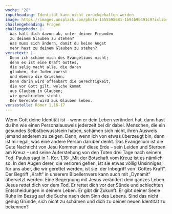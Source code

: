 ```yaml
---
woche: "28"
inputheading: Identität kann nicht zurückgehalten werden
image: https://images.unsplash.com/photo-1555598681-1b94b9b491c9?ixlib=rb-1.2.1&ixid=eyJhcHBfaWQiOjEyMDd9&auto=format&fit=crop&w=675&q=80
challengeheading: Fragen
challengebody: |-
  Was hält dich davon ab, unter deinen Freunden
  zu deinem Glauben zu stehen?
  Was muss sich ändern, damit du keine Angst
  mehr hast zu deinem Glauben zu stehen?
versetext: |-
  Denn ich schäme mich des Evangeliums nicht;
  denn es ist eine Kraft Gottes,
  die selig macht alle, die daran
  glauben, die Juden zuerst
  und ebenso die Griechen.
  Denn darin wird offenbart die Gerechtigkeit,
  die vor Gott gilt, welche kommt
  aus Glauben in Glauben;
  wie geschrieben steht:
  Der Gerechte wird aus Glauben leben.
versestelle: Römer 1,16-17
---
```

Wenn Gott deine Identität ist – wenn er
dein Leben verändert hat, dann hast du
ihn wie einen Personalausweis jederzeit
bei dir dabei. Menschen, die ein gesundes
Selbstbewusstsein haben, schämen
sich nicht, ihren Ausweis jemand
anderem zu zeigen. Denn, wenn ich von
etwas überzeugt bin, dann ist mir egal,
was eine andere Person darüber denkt.
Das Evangelium ist die Gute Nachricht
von Jesu Kommen auf diese Erde – sein
Leiden und Sterben am Kreuz – und
seine Auferstehung von den Toten drei
Tage nach seinem Tod. Paulus sagt in 1.
Kor. 1,18: „Mit der Botschaft vom Kreuz
ist es nämlich so: In den Augen derer,
die verloren gehen, ist sie etwas völlig
Unsinniges; für uns aber, die wir gerettet
werden, ist sie ´der Inbegriff von` Gottes
Kraft“. Der Begriff „Kraft“ in unserem
Bibellernvers kann auch mit „Dynamit“
übersetzt werden. Eine Begegnung mit
Jesus verändert dein ganzes Leben.
Jesus rettet dich vor dem Tod. Er rettet
dich vor der Sünde und schlechten
Entscheidungen in deinem Leben. Er gibt
dir Zukunft. Er gibt deiner Seele Ruhe im
Bezug auf die Suche nach dem Sinn des
Lebens. Sind das nicht genug Gründe,
sich nicht zu schämen und dich zu
deiner neuen Identität zu bekennen?